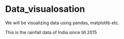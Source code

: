# Data_visualosation
We will be visualizing data using pandas, matplotlib etc. 


This is the rainfall data of India since till 2015
